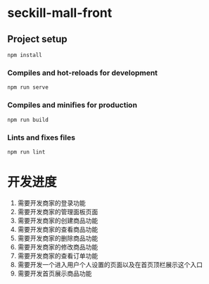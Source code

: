 # seckill-mall-front

## Project setup
```
npm install
```

### Compiles and hot-reloads for development
```
npm run serve
```

### Compiles and minifies for production
```
npm run build
```

### Lints and fixes files
```
npm run lint
```


# 开发进度

1. 需要开发商家的登录功能
1. 需要开发商家的管理面板页面
1. 需要开发商家的创建商品功能
1. 需要开发商家的查看商品功能
1. 需要开发商家的删除商品功能
1. 需要开发商家的修改商品功能
1. 需要开发商家的查看订单功能
1. 需要开发一个进入用户个人设置的页面以及在首页顶栏展示这个入口
1. 需要开发首页展示商品功能

